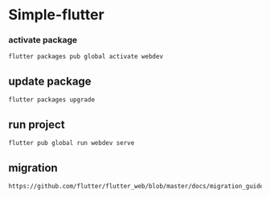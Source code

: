 # Simple-flutter

### activate package

    flutter packages pub global activate webdev

## update package

    flutter packages upgrade

## run project

    flutter pub global run webdev serve

## migration

    https://github.com/flutter/flutter_web/blob/master/docs/migration_guide.md
